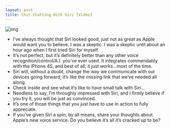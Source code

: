 ```yaml
---
layout: post
title: Chit Chatting With Siri [Video]
---
```

![img](http://media.idownloadblog.com/wp-content/uploads/2011/10/Siri.png)
* I’ve always thought that Siri looked good, just not as great as Apple would want you to believe. I was a skeptic. I was a skeptic until about an hour ago when I first tried Siri for myself.
* It’s not perfect, but it’s definitely better than any other voice recognition/control/A.I. you’ve ever used. It integrates commendably with the iPhone 4S, and best of all, it just works…most of the time.
* Siri will, without a doubt, change the way we communicate with our devices going forward; it’s like the missing link that we’ve needed all along.
* Check inside and see what it’s like to have small talk with Siri…
* Needless to say, I’m throughly impressed with Siri, and I firmly believe if you try it, you will be just as convinced.
* It’s one of those things that you just have to use in action to fully appreciate.
* If you’ve given Siri a spin, by all means, share your thoughts about Apple’s new voice service. Do you believe it’s all it’s cracked up to be?

